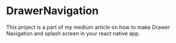 # DrawerNavigation
This project is a part of my medium article on how to make Drawer Navigation and splash screen in your react native app.
